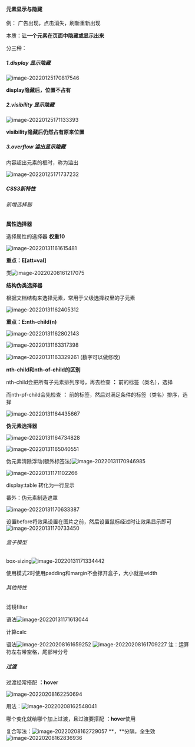 #### 元素显示与隐藏

例： 广告出现，点击消失，刷新重新出现

本质：**让一个元素在页面中隐藏或显示出来**

分三种： 

##### 1.display 显示隐藏 

![image-20220125170817546](D:\报告\Report\pic\\image-20220125170817546.png) 

**display隐藏后，位置不占有**



##### 2.visibility 显示隐藏

![image-20220125171133393](D:\报告\Report\pic\\image-20220125171133393.png) 

**visibility隐藏后仍然占有原来位置**



##### 3.overflow 溢出显示隐藏

内容超出元素的框时，称为溢出

![image-20220125171737232](D:\报告\Report\pic\\image-20220125171737232.png) 



##### CSS3新特性

###### 新增选择器

**属性选择器**

选择属性的选择器 **权重10**

![image-20220131161615481](D:\报告\Report\pic\\image-20220131161615481.png) 

**重点：E[att=val]**

类![image-20220208161217075](D:\报告\Report\pic\\image-20220208161217075.png)



**结构伪类选择器**

根据文档结构来选择元素，常用于父级选择权里的子元素

![image-20220131162405312](D:\报告\Report\pic\\image-20220131162405312.png) 

**重点：E:nth-child(n)**

![image-20220131162802143](D:\报告\Report\pic\\image-20220131162802143.png) 



![image-20220131163317398](D:\报告\Report\pic\\image-20220131163317398.png) 

![image-20220131163329261](D:\报告\Report\pic\\image-20220131163329261.png) (数字可以做修改)



**nth-child和nth-of-child的区别**

nth-child会把所有子元素排列序号，再去检查  **：** 前的标签（类名），选择

而nth-pf-child会先检查 **：** 前的标签，然后对满足条件的标签（类名）排序，选择

![image-20220131164435667](D:\报告\Report\pic\\image-20220131164435667.png) 



**伪元素选择器**

![image-20220131164734828](D:\报告\Report\pic\\image-20220131164734828.png) 

![image-20220131165040551](D:\报告\Report\pic\\image-20220131165040551.png) 

伪元素清除浮动(额外标签法)![image-20220131170946985](D:\报告\Report\pic\\image-20220131170946985.png) 

![image-20220131171102266](D:\报告\Report\pic\\image-20220131171102266.png) 

display:table 转化为一行显示



番外：伪元素制造遮罩

![image-20220131170633387](D:\报告\Report\pic\\image-20220131170633387.png) 



设置before将效果设置在图片之前，然后设置鼠标经过时让效果显示即可![image-20220131170733450](D:\报告\Report\pic\\image-20220131170733450.png) 

###### 盒子模型

box-sizing![image-20220131171334442](D:\报告\Report\pic\\image-20220131171334442.png) 

使用模式2时使用padding和margin不会撑开盒子，大小就是width

###### 其他特性



滤镜filter

语法![image-20220131171613044](D:\报告\Report\pic\\image-20220131171613044.png) 



计算calc

语法![image-20220208161659252](D:\报告\Report\pic\\image-20220208161659252.png) ![image-20220208161709227](D:\报告\Report\pic\\image-20220208161709227.png) 注：运算符左右带空格，尾部带分号



##### 过渡

过渡经常搭配  	**：hover**

![image-20220208162250694](D:\报告\Report\pic\\image-20220208162250694.png) 

用法：![image-20220208162548041](D:\报告\Report\pic\\image-20220208162548041.png) 

哪个变化就给哪个加上过渡，且过渡要搭配     **：hover**使用

复合写法：![image-20220208162729057](D:\报告\Report\pic\\image-20220208162729057.png)   **，**分隔，全生效![image-20220208162836936](D:\报告\Report\pic\\image-20220208162836936.png)

